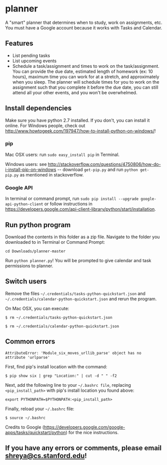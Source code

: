# planner
A "smart" planner that determines when to study, work on assignments, etc. You must have a Google account because it works with Tasks and Calendar.

## Features
- List pending tasks
- List upcoming events
- Schedule a task/assignment and times to work on the task/assignment. You can provide the due date, estimated length of homework (ex: 10 hours), maximum time you can work for at a stretch, and approximately when you sleep. The planner will schedule times for you to work on the assignment such that you complete it before the due date, you can still attend all your other events, and you won't be overwhelmed. 

## Install dependencies
Make sure you have python 2.7 installed. If you don't, you can install it online. For Windows people, check out http://www.howtogeek.com/197947/how-to-install-python-on-windows/!

### pip
Mac OSX users: run `sudo easy_install pip` in Terminal.

Windows users: see http://stackoverflow.com/questions/4750806/how-do-i-install-pip-on-windows -- download `get-pip.py` and run `python get-pip.py` as mentioned in stackoverflow.

### Google API

In terminal or command prompt, run `sudo pip install --upgrade google-api-python-client` or follow instructions in https://developers.google.com/api-client-library/python/start/installation.

## Run python program
Download the contents in this folder as a zip file. Navigate to the folder you downloaded to in Terminal or Command Prompt:

`cd Downloads/planner-master`

Run `python planner.py`! You will be prompted to give calendar and task permissions to planner.

## Switch users
Remove the files `~/.credentials/tasks-python-quickstart.json` and `~/.credentials/calendar-python-quickstart.json` and rerun the program. 

On Mac OSX, you can execute:

`$ rm ~/.credentials/tasks-python-quickstart.json`

`$ rm ~/.credentials/calendar-python-quickstart.json`

## Common errors

`AttributeError: 'Module_six_moves_urllib_parse' object has no attribute 'urlparse'`

First, find pip's install location with the command:

`$ pip show six | grep "Location:" | cut -d " " -f2`

Next, add the following line to your `~/.bashrc file`, replacing `<pip_install_path>` with pip's install location you found above:

`export PYTHONPATH=$PYTHONPATH:<pip_install_path>`

Finally, reload your `~/.bashrc` file:

`$ source ~/.bashrc`

Credits to Google (https://developers.google.com/google-apps/tasks/quickstart/python) for the nice instructions.

## If you have any errors or comments, please email shreya@cs.stanford.edu!
